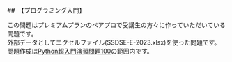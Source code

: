 ##　【プログラミング入門】

この問題はプレミアムプランのペアプロで受講生の方々に作っていただいている問題です。<br>
外部データとしてエクセルファイル(SSDSE-E-2023.xlsx)を使った問題です。<br>
問題作成は[Python超入門演習問題100](https://kinoquest.jp/main/practice/7/)の範囲内です。